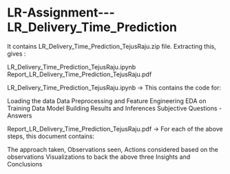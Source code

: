 # LR-Assignment---LR_Delivery_Time_Prediction
It contains LR_Delivery_Time_Prediction_TejusRaju.zip file. Extracting this, gives :

LR_Delivery_Time_Prediction_TejusRaju.ipynb
Report_LR_Delivery_Time_Prediction_TejusRaju.pdf

LR_Delivery_Time_Prediction_TejusRaju.ipynb -> This contains the code for:

Loading the data
Data Preprocessing and Feature Engineering
EDA on Training Data
Model Building
Results and Inferences
Subjective Questions - Answers

Report_LR_Delivery_Time_Prediction_TejusRaju.pdf -> For each of the above steps, this document contains:

The approach taken,
Observations seen,
Actions considered based on the observations
Visualizations to back the above three
Insights and
Conclusions
